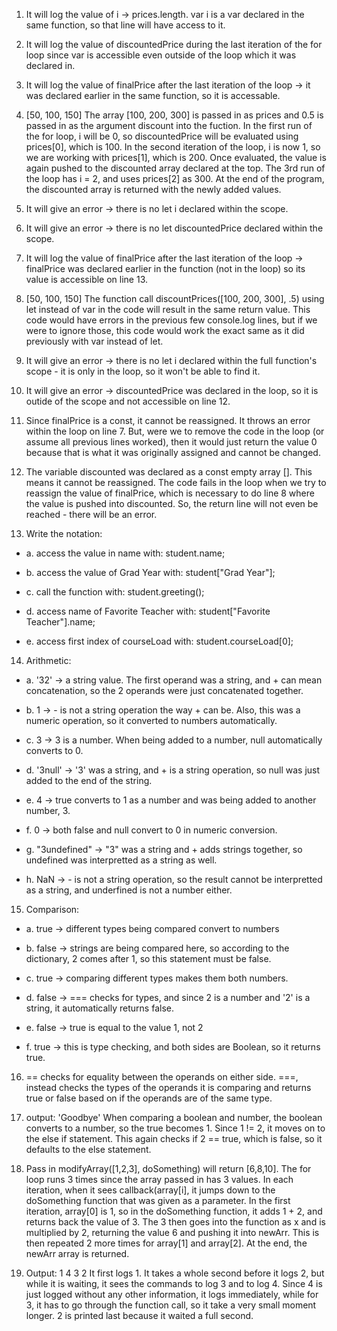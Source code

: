 1. It will log the value of i -> prices.length. var i is a var declared in the same function, so that line will have access to it.

2. It will log the value of discountedPrice during the last iteration of the for loop since var is accessible even outside of the loop which it was declared in.

3. It will log the value of finalPrice after the last iteration of the loop -> it was declared earlier in the same function, so it is accessable.

4. [50, 100, 150]
   The array [100, 200, 300] is passed in as prices and 0.5 is passed in as the argument discount into the fuction.
   In the first run of the for loop, i will be 0, so discountedPrice will be evaluated using prices[0], which is 100.
   In the second iteration of the loop, i is now 1, so we are working with prices[1], which is 200.
   Once evaluated, the value is again pushed to the discounted array declared at the top.
   The 3rd run of the loop has i = 2, and uses prices[2] as 300.
   At the end of the program, the discounted array is returned with the newly added values.
   
5. It will give an error -> there is no let i declared within the scope.

6. It will give an error -> there is no let discountedPrice declared within the scope.

7. It will log the value of finalPrice after the last iteration of the loop -> finalPrice was declared earlier in the function (not in the loop) so its value is accessible on line 13.

8. [50, 100, 150]
   The function call discountPrices([100, 200, 300], .5) using let instead of var in the code will result in the same return value.
   This code would have errors in the previous few console.log lines, but if we were to ignore those, this code would work the exact same as it did previously with var instead of let.

9. It will give an error -> there is no let i declared within the full function's scope - it is only in the loop, so it won't be able to find it.

10. It will give an error -> discountedPrice was declared in the loop, so it is outide of the scope and not accessible on line 12.

11. Since finalPrice is a const, it cannot be reassigned. It throws an error within the loop on line 7.
    But, were we to remove the code in the loop (or assume all previous lines worked), then it would just return the value 0 because that is what it was originally assigned and cannot be changed.

12. The variable discounted was declared as a const empty array []. This means it cannot be reassigned.
    The code fails in the loop when we try to reassign the value of finalPrice, which is necessary to do line 8 where the value is pushed into discounted.
    So, the return line will not even be reached - there will be an error.
    
13. Write the notation:
  - a. access the value in name with: student.name;
  
  - b. access the value of Grad Year with: student["Grad Year"];
  
  - c. call the function with: student.greeting();
  
  - d. access name of Favorite Teacher with: student["Favorite Teacher"].name;
  
  - e. access first index of courseLoad with: student.courseLoad[0];
  
14. Arithmetic:
   - a. '32' -> a string value. The first operand was a string, and + can mean concatenation, so the 2 operands were just concatenated together. 
   
   - b. 1 -> - is not a string operation the way + can be. Also, this was a numeric operation, so it converted to numbers automatically.
   
   - c. 3 -> 3 is a number. When being added to a number, null automatically converts to 0.
  
   - d. '3null' -> '3' was a string, and + is a string operation, so null was just added to the end of the string.
  
   - e. 4 ->  true converts to 1 as a number and was being added to another number, 3.
   
   - f. 0 -> both false and null convert to 0 in numeric conversion.
  
   - g. "3undefined" -> "3" was a string and + adds strings together, so undefined was interpretted as a string as well.
  
   - h. NaN -> - is not a string operation, so the result cannot be interpretted as a string, and underfined is not a number either.
   
15. Comparison: 
   - a. true -> different types being compared convert to numbers 
   
   - b. false -> strings are being compared here, so according to the dictionary, 2 comes after 1, so this statement must be false.
   
   - c. true -> comparing different types makes them both numbers.
  
   - d. false -> === checks for types, and since 2 is a number and '2' is a string, it automatically returns false.
  
   - e. false ->  true is equal to the value 1, not 2
   
   - f. true -> this is type checking, and both sides are Boolean, so it returns true.
  
16. == checks for equality between the operands on either side. ===, instead checks the types of the operands it is comparing and returns true or false based on if the operands are of the same type.

17. output: 'Goodbye'
    When comparing a boolean and number, the boolean converts to a number, so the true becomes 1.
    Since 1 != 2, it moves on to the else if statement. This again checks if 2 == true, which is false, so it defaults to the else statement.

19.  Pass in modifyArray([1,2,3], doSomething) will return [6,8,10]. The for loop runs 3 times since the array passed in has 3 values. In each iteration, when it sees callback(array[i], it jumps down to the doSomething function that was given as a parameter. In the first iteration, array[0] is 1, so in the doSomething function, it adds 1 + 2, and returns back the value of 3. The 3 then goes into the function as x and is multiplied by 2, returning the value 6 and pushing it into  newArr. This is then repeated 2 more times for array[1] and array[2]. At the end, the newArr array is returned.
    
21. Output: 1 4 3 2
    It first logs 1. It takes a whole second before it logs 2, but while it is waiting, it sees the commands to log 3 and to log 4. Since 4 is just logged without any other information, it logs immediately, while for 3, it has to go through the function call, so it take a very small moment longer. 2 is printed last because it waited a full second. 
    
    
    
